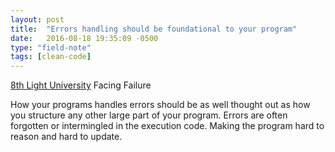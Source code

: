 ```yaml
---
layout: post
title:  "Errors handling should be foundational to your program"
date:   2016-08-18 19:35:09 -0500
type: "field-note"
tags: [clean-code]
---
```


[8th Light University][8th Light] Facing Failure

How your programs handles errors should be as well thought out as how you structure any other large part of your program. Errors are often forgotten or intermingled in the execution code. Making the program hard to reason and hard to update. 

[8th Light]: http://www.meetup.com/8th-light-university/events/232280756/ 
